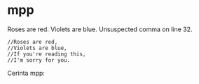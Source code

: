 # mpp

Roses are red. Violets are blue. Unsuspected comma on line 32.

```
//Roses are red, 
//Violets are blue, 
//If you're reading this,
//I'm sorry for you.
```
Cerinta mpp: 
